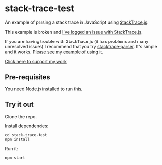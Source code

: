 # stack-trace-test

An example of parsing a stack trace in JavaScript using [StackTrace.js](https://www.stacktracejs.com/#!/docs/error-stack-parser).

This example is broken and [I've logged an issue with StackTrace.js](https://github.com/stacktracejs/error-stack-parser/issues/45).

If you are having trouble with StackTrace.js (it has problems and many unresolved issues) I recommend that you try [stacktrace-parser](https://www.npmjs.com/package/stacktrace-parser). It's simple and it works. [Please see my example of using it](https://github.com/ashleydavis/javascript-stack-trace-parsing-example).

[Click here to support my work](https://www.codecapers.com.au/about#support-my-work)

## Pre-requisites

You need Node.js installed to run this.

## Try it out

Clone the repo.

Install dependencies:

    cd stack-trace-test
    npm install

Run it:

    npm start
